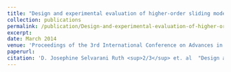 ```yaml
---
title: "Design and experimental evaluation of higher-order sliding mode control for vibration suppression of shape memory alloy actuated structure"
collection: publications
permalink: /publication/Design-and-experimental-evaluation-of-higher-order-sliding-mode-control-for-vibration-suppression-of-shape-memory-alloy-actuated-structure
excerpt: 
date: March 2014
venue: 'Proceedings of the 3rd International Conference on Advances in Control and Optimization of Dynamical Systems ACODS'
paperurl: 
citation: 'D. Josephine Selvarani Ruth <sup>2/3</sup> et. al  "Design and experimental evaluation of higher-order sliding mode control for vibration suppression of shape memory alloy actuated structure", <i>Proceedings of the 3rd International Conference on Advances in Control and Optimization of Dynamical Systems ACODS 2014</i>. IIT Kanpur, 13-15 March 2014, 1061–1066. <i>IFAC-PapersOnline</i> ISBN:978-3-902823-60-1'
---
```


